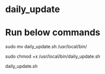 # daily_update
# Run below commands

sudo mv daily_update.sh /usr/local/bin/

sudo chmod +x /usr/local/bin/daily_update.sh

daily_update.sh
